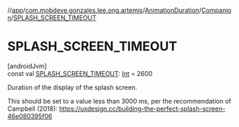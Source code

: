 //[app](../../../../index.md)/[com.mobdeve.gonzales.lee.ong.artemis](../../index.md)/[AnimationDuration](../index.md)/[Companion](index.md)/[SPLASH_SCREEN_TIMEOUT](-s-p-l-a-s-h_-s-c-r-e-e-n_-t-i-m-e-o-u-t.md)

# SPLASH_SCREEN_TIMEOUT

[androidJvm]\
const val [SPLASH_SCREEN_TIMEOUT](-s-p-l-a-s-h_-s-c-r-e-e-n_-t-i-m-e-o-u-t.md): [Int](https://kotlinlang.org/api/latest/jvm/stdlib/kotlin/-int/index.html) = 2600

Duration of the display of the splash screen.

This should be set to a value less than 3000 ms, per the recommendation of Campbell (2018): https://uxdesign.cc/building-the-perfect-splash-screen-46e080395f06
